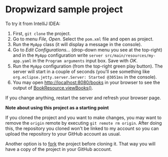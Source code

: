 # Dropwizard sample project

To try it from IntelliJ IDEA:

1. First, `git clone` the project.
1. Go to menu _File, Open_. Select the `pom.xml` file and open as project.
1. Run the `MyApp` class (it will display a message in the console).
1. Go to _Edit Configurations..._
(drop-down menu you see at the top-right)
and in the `MyApp` configuration write `server src/main/resources/my-app.yaml`
in the `Program arguments` input box. Save with _OK_.
1. Run the `MyApp` configuration (from the top-right green play button).
The server will start in a couple of seconds
(you'll see something like `org.eclipse.jetty.server.Server: Started @3051ms` in the console).
1. You may open [http://localhost:8080/books](http://localhost:8080/books)
in your browser to see the output of
[BookResource.viewBooks()](https://github.com/fmaylinch/dropwizard-sample/blob/master/src/main/java/com/codethen/dropwizard/sample/resources/BookResource.java#L29).     

If you change anything, restart the server and refresh your browser page.

**Note about using this project as a starting point**

If you cloned the project and you want to make changes, you may want to
remove the `origin` remote by executing `git remote rm origin`.
After doing this, the repository you cloned won't be linked to my account
so you can upload the repository to your GitHub account as usual.

Another option is to [fork](https://help.github.com/articles/fork-a-repo/) the project before cloning it.
That way you will have a copy of the project in your GitHub account. 
